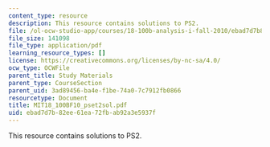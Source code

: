 ```yaml
---
content_type: resource
description: This resource contains solutions to PS2.
file: /ol-ocw-studio-app/courses/18-100b-analysis-i-fall-2010/ebad7d7b82ee61ea72fbab92a3e5937f_MIT18_100BF10_pset2sol.pdf
file_size: 141098
file_type: application/pdf
learning_resource_types: []
license: https://creativecommons.org/licenses/by-nc-sa/4.0/
ocw_type: OCWFile
parent_title: Study Materials
parent_type: CourseSection
parent_uid: 3ad89456-ba4e-f1be-74a0-7c7912fb0866
resourcetype: Document
title: MIT18_100BF10_pset2sol.pdf
uid: ebad7d7b-82ee-61ea-72fb-ab92a3e5937f
---
```

This resource contains solutions to PS2.